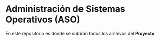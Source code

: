 # Administración de Sistemas Operativos (ASO) 
En este repositorio es donde se subirán todos los archivos del **Proyecto**
